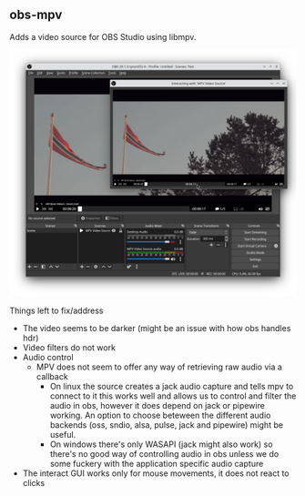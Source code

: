 ## obs-mpv

Adds a video source for OBS Studio using libmpv.

![screenshot](./screenshot.png)

Things left to fix/address

- The video seems to be darker (might be an issue with how obs handles hdr)
- Video filters do not work
- Audio control
    - MPV does not seem to offer any way of retrieving raw audio via a callback
        - On linux the source creates a jack audio capture and tells mpv to connect to it
          this works well and allows us to control and filter the audio in obs, however
          it does depend on jack or pipewire working. An option to choose beteween
          the different audio backends (oss, sndio, alsa, pulse, jack and pipewire)
          might be useful.
        - On windows there's only WASAPI (jack might also work) so there's no good way
          of controlling audio in obs unless we do some fuckery with the application specific audio capture
- The interact GUI works only for mouse movements, it does not react to clicks
